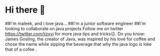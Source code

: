 # Hi there 👋

<!--
**Ayo-Ma/Ayo-ma** is a ✨ _special_ ✨ repository because its `README.md` (this file) appears on your GitHub profile.

Here are some ideas to get you started: -->

##i'm maleek, and i love java...
##i'm a junior software engineer
##i'm looking to collaborate on java projects
Follow me on twitter https://twitter.com/jizxyj for more java tips and tricks😉.
Do you know: James Gosling, the creator of Java, was inspired by his love for coffee
and chose the name while sipping the beverage that why the java logo is loke that of a cofee .

